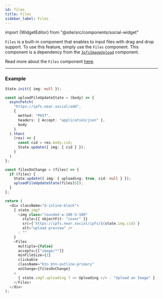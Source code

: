 ```yaml
---
id: files
title: Files
sidebar_label: Files
---
```


import {WidgetEditor} from "@site/src/components/social-widget"

`Files` is a built-in component that enables to input files with drag and drop support. To use this feature, simply use the `Files` component. This component is a dependency from the [`IpfsImageUpload`](./ipfsimageupload.md) component.

Read more about the `Files` component [here](https://www.npmjs.com/package/react-files).

<hr class="subsection" />

### Example

<WidgetEditor id='1' height="220px">

```ts
State.init({ img: null });

const uploadFileUpdateState = (body) => {
  asyncFetch(
    "https://ipfs.near.social/add",
    {
      method: "POST",
      headers: { Accept: "application/json" },
      body
    }
  ).then(
    (res) => {
      const cid = res.body.cid;
      State.update({ img: { cid } });
    }
  )
};

const filesOnChange = (files) => {
  if (files) {
    State.update({ img: { uploading: true, cid: null } });
    uploadFileUpdateState(files[0]);
  }
};

return (
  <div className="d-inline-block">
    { state.img?
      <img class="rounded w-100 h-100"
        style={{ objectFit: "cover" }}
        src={`https://ipfs.near.social/ipfs/${state.img.cid}`}
        alt="upload preview" />
      : ""
    }
    <Files
      multiple={false}
      accepts={["image/*"]}
      minFileSize={1}
      clickable
      className="btn btn-outline-primary"
      onChange={filesOnChange}
    >
      { state.img?.uploading ? <> Uploading </> : "Upload an Image" }
    </Files>
  </div>
);
```

</WidgetEditor>
